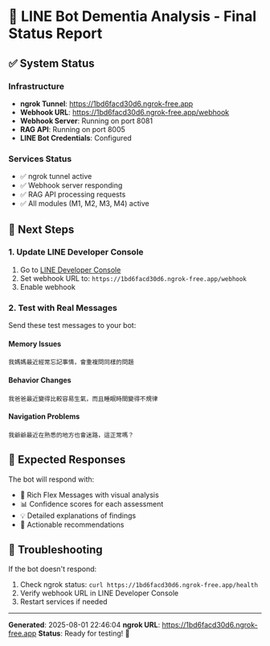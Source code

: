 # 🧠 LINE Bot Dementia Analysis - Final Status Report

## ✅ System Status

### Infrastructure
- **ngrok Tunnel**: https://1bd6facd30d6.ngrok-free.app
- **Webhook URL**: https://1bd6facd30d6.ngrok-free.app/webhook
- **Webhook Server**: Running on port 8081
- **RAG API**: Running on port 8005
- **LINE Bot Credentials**: Configured

### Services Status
- ✅ ngrok tunnel active
- ✅ Webhook server responding
- ✅ RAG API processing requests
- ✅ All modules (M1, M2, M3, M4) active

## 🚀 Next Steps

### 1. Update LINE Developer Console
1. Go to [LINE Developer Console](https://developers.line.biz/)
2. Set webhook URL to: `https://1bd6facd30d6.ngrok-free.app/webhook`
3. Enable webhook

### 2. Test with Real Messages
Send these test messages to your bot:

#### Memory Issues
```
我媽媽最近經常忘記事情，會重複問同樣的問題
```

#### Behavior Changes  
```
我爸爸最近變得比較容易生氣，而且睡眠時間變得不規律
```

#### Navigation Problems
```
我爺爺最近在熟悉的地方也會迷路，這正常嗎？
```

## 🎯 Expected Responses

The bot will respond with:
- 🧠 Rich Flex Messages with visual analysis
- 📊 Confidence scores for each assessment
- 💡 Detailed explanations of findings
- 🎯 Actionable recommendations

## 🔧 Troubleshooting

If the bot doesn't respond:
1. Check ngrok status: `curl https://1bd6facd30d6.ngrok-free.app/health`
2. Verify webhook URL in LINE Developer Console
3. Restart services if needed

---
**Generated**: 2025-08-01 22:46:04
**ngrok URL**: https://1bd6facd30d6.ngrok-free.app
**Status**: Ready for testing! 🚀

